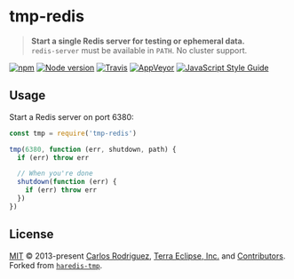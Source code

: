 # tmp-redis

> **Start a single Redis server for testing or ephemeral data.**  
> `redis-server` must be available in `PATH`. No cluster support.

[![npm](https://img.shields.io/npm/v/tmp-redis.svg?label=&logo=npm)](https://www.npmjs.com/package/tmp-redis)
[![Node version](https://img.shields.io/node/v/tmp-redis.svg)](https://www.npmjs.com/package/tmp-redis)
[![Travis](https://img.shields.io/travis/vweevers/tmp-redis.svg?logo=travis&label=)](https://travis-ci.org/vweevers/tmp-redis)
[![AppVeyor](https://img.shields.io/appveyor/ci/vweevers/tmp-redis.svg?logo=appveyor&label=)](https://ci.appveyor.com/project/vweevers/tmp-redis)
[![JavaScript Style Guide](https://img.shields.io/badge/code_style-standard-brightgreen.svg)](https://standardjs.com)

## Usage

Start a Redis server on port 6380:

```js
const tmp = require('tmp-redis')

tmp(6380, function (err, shutdown, path) {
  if (err) throw err

  // When you're done
  shutdown(function (err) {
    if (err) throw err
  })
})
```

## License

[MIT](LICENSE.md) © 2013-present [Carlos Rodriguez](http://s8f.org/), [Terra Eclipse, Inc.](http://www.terraeclipse.com/) and [Contributors](CONTRIBUTORS.md). Forked from [`haredis-tmp`](https://github.com/carlos8f/haredis-tmp).
